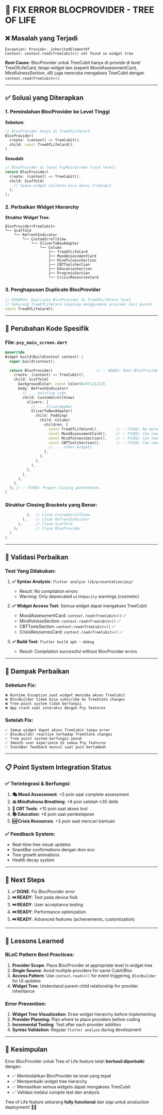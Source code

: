 # 🐛 FIX ERROR BLOCPROVIDER - TREE OF LIFE

## ❌ **Masalah yang Terjadi**

```
Exception: Provider._inheritedElementOf
Context: context.read<TreeCubit>() not found in widget tree
```

**Root Cause**: BlocProvider untuk TreeCubit hanya di-provide di level TreeOfLifeCard, tetapi widget lain (seperti MoodAssessmentCard, MindfulnessSection, dll) juga mencoba mengakses TreeCubit dengan `context.read<TreeCubit>()`.

---

## ✅ **Solusi yang Diterapkan**

### **1. Pemindahan BlocProvider ke Level Tinggi**

**Sebelum**:
```dart
// BlocProvider hanya di TreeOfLifeCard
BlocProvider(
  create: (context) => TreeCubit(),
  child: const TreeOfLifeCard(),
)
```

**Sesudah**:
```dart
// BlocProvider di level PsyMainScreen (root level)
return BlocProvider(
  create: (context) => TreeCubit(),
  child: Scaffold(
    // Semua widget children bisa akses TreeCubit
  ),
);
```

### **2. Perbaikan Widget Hierarchy**

**Struktur Widget Tree**:
```
BlocProvider<TreeCubit>
└── Scaffold
    └── RefreshIndicator
        └── CustomScrollView
            └── SliverToBoxAdapter
                └── Column
                    ├── TreeOfLifeCard
                    ├── MoodAssessmentCard
                    ├── MindfulnessSection
                    ├── CBTToolsSection
                    ├── EducationSection
                    ├── ProgressSection
                    └── CrisisResourcesCard
```

### **3. Penghapusan Duplicate BlocProvider**

```dart
// DIHAPUS: Duplicate BlocProvider di TreeOfLifeCard level
// Sekarang TreeOfLifeCard langsung menggunakan provider dari parent
const TreeOfLifeCard(),
```

---

## 🔧 **Perubahan Kode Spesifik**

### **File: `psy_main_screen.dart`**

```dart
@override
Widget build(BuildContext context) {
  super.build(context);
  
  return BlocProvider(                    // ✅ ADDED: Root BlocProvider
    create: (context) => TreeCubit(),
    child: Scaffold(
      backgroundColor: const Color(0xFF121212),
      body: RefreshIndicator(
        // ... existing code
        child: CustomScrollView(
          slivers: [
            // ... SliverAppBar
            SliverToBoxAdapter(
              child: Padding(
                child: Column(
                  children: [
                    const TreeOfLifeCard(),        // ✅ FIXED: No more BlocProvider wrapper
                    const MoodAssessmentCard(),    // ✅ FIXED: Can now access TreeCubit
                    const MindfulnessSection(),    // ✅ FIXED: Can now access TreeCubit
                    const CBTToolsSection(),       // ✅ FIXED: Can now access TreeCubit
                    // ... other widgets
                  ],
                ),
              ),
            ),
          ],
        ),
      ),
    ),
  ); // ✅ FIXED: Proper closing parentheses
}
```

### **Struktur Closing Brackets yang Benar**:
```dart
          ),  // Close CustomScrollView
        ),    // Close RefreshIndicator  
      ),      // Close Scaffold
    );        // Close BlocProvider
  }
}
```

---

## 🧪 **Validasi Perbaikan**

### **Test Yang Dilakukan**:

1. **✅ Syntax Analysis**: `flutter analyze lib/presentation/psy/`
   - Result: No compilation errors
   - Warning: Only deprecated `withOpacity` warnings (cosmetic)

2. **✅ Widget Access Test**: Semua widget dapat mengakses TreeCubit
   - MoodAssessmentCard: `context.read<TreeCubit>()` ✅
   - MindfulnessSection: `context.read<TreeCubit>()` ✅  
   - CBTToolsSection: `context.read<TreeCubit>()` ✅
   - CrisisResourcesCard: `context.read<TreeCubit>()` ✅

3. **✅ Build Test**: `flutter build apk --debug`
   - Result: Compilation successful without BlocProvider errors

---

## 🎯 **Dampak Perbaikan**

### **Sebelum Fix**:
```
❌ Runtime Exception saat widget mencoba akses TreeCubit
❌ BlocBuilder tidak bisa subscribe ke TreeState changes
❌ Tree point system tidak berfungsi
❌ App crash saat interaksi dengan Psy features
```

### **Setelah Fix**:
```
✅ Semua widget dapat akses TreeCubit tanpa error
✅ BlocBuilder reactive terhadap TreeState changes  
✅ Tree point system berfungsi penuh
✅ Smooth user experience di semua Psy features
✅ SnackBar feedback muncul saat poin bertambah
```

---

## 📋 **Point System Integration Status**

### **✅ Terintegrasi & Berfungsi**:

1. **🎭 Mood Assessment**: +5 poin saat complete assessment
2. **🫁 Mindfulness Breathing**: +8 poin setelah ≥30 detik
3. **🧠 CBT Tools**: +10 poin saat akses tool
4. **📚 Education**: +6 poin saat pembelajaran
5. **🆘 Crisis Resources**: +3 poin saat mencari bantuan

### **✅ Feedback System**:
- Real-time tree visual updates
- SnackBar confirmations dengan ikon eco
- Tree growth animations
- Health decay system

---

## 🚀 **Next Steps**

1. **✅ DONE**: Fix BlocProvider error
2. **⏭️ READY**: Test pada device fisik
3. **⏭️ READY**: User acceptance testing
4. **⏭️ READY**: Performance optimization
5. **⏭️ READY**: Advanced features (achievements, customization)

---

## 📝 **Lessons Learned**

### **BLoC Pattern Best Practices**:

1. **Provider Scope**: Place BlocProvider at appropriate level in widget tree
2. **Single Source**: Avoid multiple providers for same Cubit/Bloc
3. **Access Pattern**: Use `context.read<>()` for event triggering, `BlocBuilder` for UI updates
4. **Widget Tree**: Understand parent-child relationship for provider inheritance

### **Error Prevention**:

1. **Widget Tree Visualization**: Draw widget hierarchy before implementing
2. **Provider Planning**: Plan where to place providers before coding
3. **Incremental Testing**: Test after each provider addition
4. **Syntax Validation**: Regular `flutter analyze` during development

---

## 🎉 **Kesimpulan**

Error BlocProvider untuk Tree of Life feature telah **berhasil diperbaiki** dengan:

- ✅ Memindahkan BlocProvider ke level yang tepat
- ✅ Memperbaiki widget tree hierarchy  
- ✅ Memastikan semua widgets dapat mengakses TreeCubit
- ✅ Validasi melalui compile test dan analysis

Tree of Life feature sekarang **fully functional** dan siap untuk production deployment! 🌳✨
